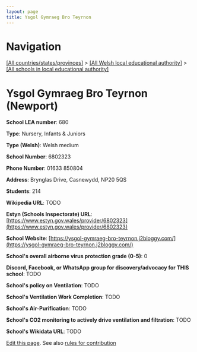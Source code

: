 ```yaml
---
layout: page
title: Ysgol Gymraeg Bro Teyrnon
---
```

# Navigation

[[All countries/states/provinces]](../../..) > [[All Welsh local educational authority]](../..) > [[All schools in local educational authority]](..)

# Ysgol Gymraeg Bro Teyrnon (Newport)

**School LEA number**: 680

**Type**: Nursery, Infants & Juniors

**Type (Welsh)**: Welsh medium

**School Number**: 6802323

**Phone Number**: 01633 850804

**Address**: Brynglas Drive, Casnewydd, NP20 5QS

**Students**: 214

**Wikipedia URL**: TODO

**Estyn (Schools Inspectorate) URL**: [https://www.estyn.gov.wales/provider/6802323](https://www.estyn.gov.wales/provider/6802323)

**School Website**: [https://ysgol-gymraeg-bro-teyrnon.j2bloggy.com/](https://ysgol-gymraeg-bro-teyrnon.j2bloggy.com/)

**School's overall airborne virus protection grade (0-5)**: 0

**Discord, Facebook, or WhatsApp group for discovery/advocacy for THIS school**: TODO

**School's policy on Ventilation**: TODO

**School's Ventilation Work Completion**: TODO

**School's Air-Purification**: TODO

**School's CO2 monitoring to actively drive ventilation and filtration**: TODO

**School's Wikidata URL**: TODO




[Edit this page](https://github.com/ventilate-schools/Wales/edit/prif/./Newport/Ysgol_Gymraeg_Bro_Teyrnon.md). See also [rules for contribution](../../../contribution-rules/)